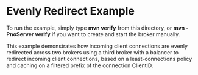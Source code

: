 # Evenly Redirect Example

To run the example, simply type **mvn verify** from this directory, or **mvn -PnoServer verify** if you want to create and start the broker manually.

This example demonstrates how incoming client connections are evenly redirected across two brokers
using a third broker with a balancer to redirect incoming client connections,
based on a least-connections policy and caching on a filtered prefix of the connection ClientID.

